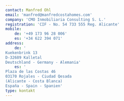 ```yaml
---
contact: Manfred Ohl
email: 'manfred@manfredcostahomes.com'
company: 'CMO Inmobiliaria Consulting S. L.'
registration: 'CIF - No. 54 733 555 Reg. Alicante'
mobile:
    de: '+49 173 96 28 006'
    es: '+34 622 394 071'
address:
    de: ' 
Kuekenbrink 13
D-32689 Kalletal
Deutschland - Germany - Alemania'
    es: '
Plaza de las Costas 46
03170 Rojales - Ciudad Qesada
(Alicante - Costa Blanca)
España - Spain - Spanien'
type: kontakt
---
```

